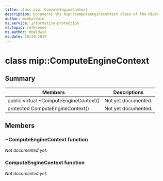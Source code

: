```yaml
---
title: class mip::ComputeEngineContext 
description: Documents the mip::computeenginecontext class of the Microsoft Information Protection (MIP) SDK.
author: msmbaldwin
ms.service: information-protection
ms.topic: reference
ms.author: mbaldwin
ms.date: 10/29/2019
---
```


# class mip::ComputeEngineContext 
  
## Summary
 Members                        | Descriptions                                
--------------------------------|---------------------------------------------
public virtual ~ComputeEngineContext()  | Not yet documented.
protected ComputeEngineContext()  | Not yet documented.
  
## Members
  
### ~ComputeEngineContext function
_Not documented yet._

  
### ComputeEngineContext function
_Not documented yet._
